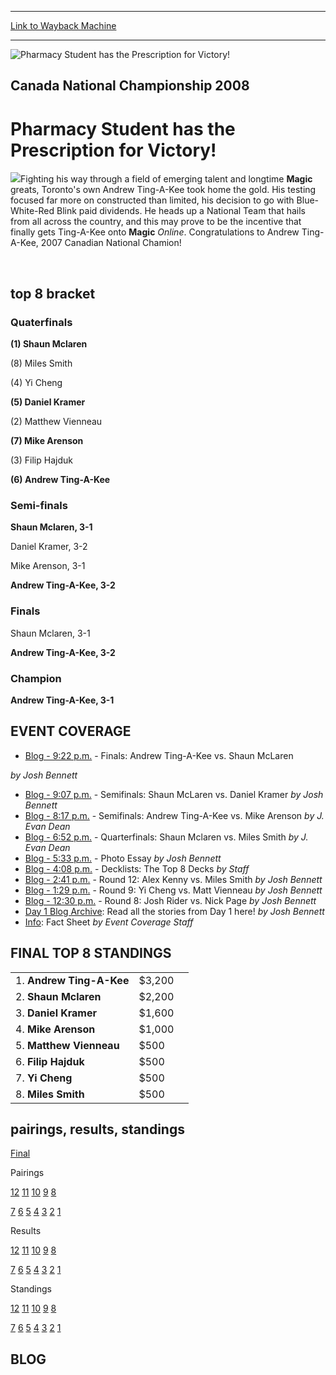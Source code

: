 
---
[Link to Wayback Machine](https://web.archive.org/web/20160303193806/http://magic.wizards.com/en/events/coverage/cannat08)

[_metadata_:description]:- "Fighting his way through a field of emerging talent and longtime Magic greats, Toronto's own Andrew Ting-A-Kee took home the gold. His testing focused far more on constructed than limited, his decision to go with Blue-White-Red Blink paid dividends."
[_metadata_:generator]:- "Drupal 7 (http://drupal.org)"
[_metadata_:node]:- "527191"
[_metadata_:source]:- "div-block-system-main"
[_metadata_:title]:- "Pharmacy Student has the Prescription for Victory!"
[_metadata_:wayback_capture_timestamp]:- "2016-03-03 19:38:06"
[_metadata_:wayback_raw_url]:- "https://web.archive.org/web/20160303193806id_/http://magic.wizards.com/en/events/coverage/cannat08"
[_metadata_:wayback_url]:- "http://magic.wizards.com/en/events/coverage/cannat08"
---







![Pharmacy Student has the Prescription for Victory!](https://media.magic.wizards.com/images/banner/large_1_4.jpg)





Canada National Championship 2008
---------------------------------


Pharmacy Student has the Prescription for Victory!
==================================================











![](https://media.magic.wizards.com/image_legacy_migration/sideboard/images/canat07/champ.jpg)Fighting his way through a field of emerging talent and longtime **Magic** greats, Toronto's own Andrew Ting-A-Kee took home the gold. His testing focused far more on constructed than limited, his decision to go with Blue-White-Red Blink paid dividends. He heads up a National Team that hails from all across the country, and this may prove to be the incentive that finally gets Ting-A-Kee onto **Magic** *Online*. Congratulations to Andrew Ting-A-Kee, 2007 Canadian National Chamion!


 

top 8 bracket
-------------





### Quaterfinals





**(1) Shaun Mclaren**




(8) Miles Smith






(4) Yi Cheng




**(5) Daniel Kramer**






(2) Matthew Vienneau




**(7) Mike Arenson**






(3) Filip Hajduk




**(6) Andrew Ting-A-Kee**







### Semi-finals





**Shaun Mclaren, 3-1**




Daniel Kramer, 3-2






Mike Arenson, 3-1




**Andrew Ting-A-Kee, 3-2**







### Finals





Shaun Mclaren, 3-1




**Andrew Ting-A-Kee, 3-2**







### Champion





**Andrew Ting-A-Kee, 3-1**









EVENT COVERAGE
--------------




* [Blog - 9:22 p.m.](#6) - Finals: Andrew Ting-A-Kee vs. Shaun McLaren

 *by Josh Bennett*
* [Blog - 9:07 p.m.](#7) - Semifinals: Shaun McLaren vs. Daniel Kramer
 *by Josh Bennett*
* [Blog - 8:17 p.m.](#5) - Semifinals: Andrew Ting-A-Kee vs. Mike Arenson
 *by J. Evan Dean*
* [Blog - 6:52 p.m.](#4) - Quarterfinals: Shaun Mclaren vs. Miles Smith
 *by J. Evan Dean*
* [Blog - 5:33 p.m.](#9) - Photo Essay
 *by Josh Bennett*
* [Blog - 4:08 p.m.](#3) - Decklists: The Top 8 Decks
 *by Staff*
* [Blog - 2:41 p.m.](#2) - Round 12: Alex Kenny vs. Miles Smith
 *by Josh Bennett*
* [Blog - 1:29 p.m.](#8) - Round 9: Yi Cheng vs. Matt Vienneau
 *by Josh Bennett*
* [Blog - 12:30 p.m.](#1) - Round 8: Josh Rider vs. Nick Page
 *by Josh Bennett*
* [Day 1 Blog Archive](/en/articles/archive/event-coverage/day-1-blog-archive-2007-09-09): Read all the stories from Day 1 here!
 *by Josh Bennett*
* [Info](http://magic.wizards.com/en/articles/archive/feature/2008-magic-gatheringcanadian-national-championship-2004-04-06): Fact Sheet
 *by Event Coverage Staff*



FINAL TOP 8 STANDINGS
---------------------




|  |  |  |
| --- | --- | --- |
| 1. **Andrew Ting-A-Kee** | $3,200 |
| 2. **Shaun Mclaren** | $2,200 |
| 3. **Daniel Kramer** | $1,600 |
| 4. **Mike Arenson** | $1,000 |
| 5. **Matthew Vienneau** | $500 |
| 6. **Filip Hajduk** | $500 |
| 7. **Yi Cheng** | $500 |
| 8. **Miles Smith** | $500 |

pairings, results, standings
----------------------------




[Final](/en/articles/archive/event-coverage/final-standings-2007-09-09)




Pairings


[12](/en/articles/archive/event-coverage/round-12-pairings-2007-09-09) [11](/en/articles/archive/event-coverage/round-8-pairings-2007-09-09) [10](/en/articles/archive/event-coverage/round-10-pairings-2007-09-09) [9](/en/articles/archive/event-coverage/round-9-pairings-2007-09-09) [8](/en/articles/archive/event-coverage/round-8-pairings-2007-09-09-0)


[7](/en/articles/archive/event-coverage/round-7-pairings-2007-09-08) [6](/en/articles/archive/event-coverage/round-6-pairings-2007-09-08) [5](/en/articles/archive/event-coverage/round-5-pairings-2007-09-08) [4](/en/articles/archive/event-coverage/round-4-pairings-2007-09-08) [3](/en/articles/archive/event-coverage/round-3-pairings-2007-09-08) [2](/en/articles/archive/event-coverage/round-2-pairings-2007-09-08) [1](/en/articles/archive/event-coverage/round-1-pairings-2007-09-08)




Results


[12](http://archive.wizards.com/Magic/Magazine/Article.aspx?x=mtgevent/gpfir07/res12) [11](http://archive.wizards.com/Magic/Magazine/Article.aspx?x=mtgevent/gpfir07/res11) [10](/en/articles/archive/event-coverage/round-10-results-2007-09-09) [9](/en/articles/archive/event-coverage/round-9-results-2007-09-09) [8](/en/articles/archive/event-coverage/round-8-results-2007-09-09)


[7](/en/articles/archive/event-coverage/round-7-results-2007-09-09) [6](/en/articles/archive/event-coverage/round-6-results-2007-09-08) [5](/en/articles/archive/event-coverage/round-5-results-2007-09-08) [4](/en/articles/archive/event-coverage/round-4-results-2007-09-08) [3](/en/articles/archive/event-coverage/round-3-results-2007-09-08) [2](/en/articles/archive/event-coverage/round-2-results-2007-09-08) [1](/en/articles/archive/event-coverage/round-1-results-2007-09-08)




Standings


[12](/en/articles/archive/event-coverage/round-12-standings-2007-09-09) [11](/en/articles/archive/event-coverage/round-11-standings-2007-09-09) [10](/en/articles/archive/event-coverage/round-10-standings-2007-09-09) [9](/en/articles/archive/event-coverage/round-9-standings-2007-09-09) [8](/en/articles/archive/event-coverage/round-8-standings-2007-09-09)


[7](/en/articles/archive/event-coverage/round-7-standings-2007-09-09) [6](/en/articles/archive/event-coverage/round-6-standings-2007-09-08) [5](/en/articles/archive/event-coverage/round-5-standings-2007-09-08) [4](/en/articles/archive/event-coverage/round-4-standings-2007-09-08) [3](/en/articles/archive/event-coverage/round-3-standings-2007-09-08) [2](/en/articles/archive/event-coverage/round-2-standings-2007-09-08) [1](/en/articles/archive/event-coverage/round-1-standings-2007-09-08)





BLOG
----



  

 

